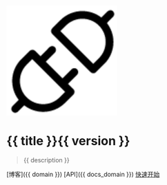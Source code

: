 ![logo](/static/img/logo.svg)

<h1><span>{{ title }}<smail>{{ version }}</smail></span></h1>

> {{ description }}

[博客]({{ domain }})
[API]({{ docs_domain }})
[快速开始](/home)

<!-- 背景图片 -->
<!-- ![background](/static/img/bg.png) -->
<!-- 背景色 -->
<!-- ![color](#f0f0f0) -->
